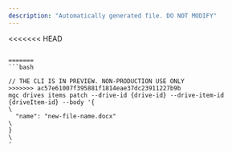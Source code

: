 ```yaml
---
description: "Automatically generated file. DO NOT MODIFY"
---
```


<<<<<<< HEAD
```cli

=======
```bash

// THE CLI IS IN PREVIEW. NON-PRODUCTION USE ONLY
>>>>>>> ac57e61007f395881f1814eae37dc23911227b9b
mgc drives items patch --drive-id {drive-id} --drive-item-id {driveItem-id} --body '{\
  "name": "new-file-name.docx"\
}\
'

```